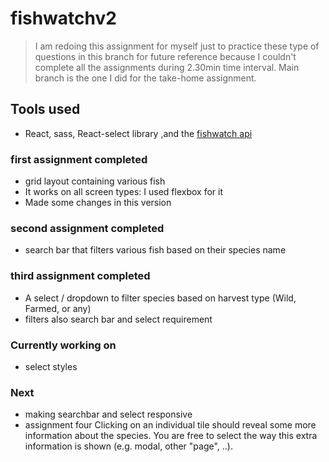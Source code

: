 # fishwatchv2

> I am redoing this assignment for myself just to practice these type of questions in this branch for future reference because I couldn't complete all the assignments during 2.30min time interval. Main branch is the one I did for the take-home assignment.

## Tools used

- React, sass, React-select library ,and the [fishwatch api](https://www.fishwatch.gov/developers)

### first assignment completed

- grid layout containing various fish
- It works on all screen types: I used flexbox for it
- Made some changes in this version

### second assignment completed

- search bar that filters various fish based on their species name

### third assignment completed

- A select / dropdown to filter species based on harvest type (Wild, Farmed, or any)
- filters also search bar and select requirement

### Currently working on 
- select styles 

### Next
- making searchbar and select responsive
- assignment four
  Clicking on an individual tile should reveal some more information about the species. You are free to select the way this extra information is shown (e.g. modal, other "page", ..).
